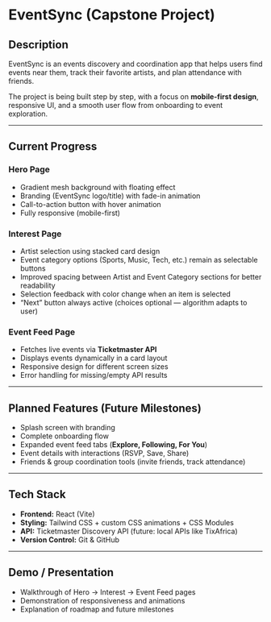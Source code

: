 # EventSync (Capstone Project)

## Description
EventSync is an events discovery and coordination app that helps users find events near them, track their favorite artists, and plan attendance with friends.  

The project is being built step by step, with a focus on **mobile-first design**, responsive UI, and a smooth user flow from onboarding to event exploration.

---

## Current Progress

### Hero Page
- Gradient mesh background with floating effect  
- Branding (EventSync logo/title) with fade-in animation  
- Call-to-action button with hover animation  
- Fully responsive (mobile-first)  

### Interest Page
- Artist selection using stacked card design  
- Event category options (Sports, Music, Tech, etc.) remain as selectable buttons  
- Improved spacing between Artist and Event Category sections for better readability  
- Selection feedback with color change when an item is selected  
- “Next” button always active (choices optional — algorithm adapts to user)  

### Event Feed Page
- Fetches live events via **Ticketmaster API**  
- Displays events dynamically in a card layout  
- Responsive design for different screen sizes  
- Error handling for missing/empty API results  

---

## Planned Features (Future Milestones)
- Splash screen with branding  
- Complete onboarding flow  
- Expanded event feed tabs (**Explore, Following, For You**)  
- Event details with interactions (RSVP, Save, Share)  
- Friends & group coordination tools (invite friends, track attendance)  

---

## Tech Stack
- **Frontend:** React (Vite)  
- **Styling:** Tailwind CSS + custom CSS animations + CSS Modules  
- **API:** Ticketmaster Discovery API (future: local APIs like TixAfrica)  
- **Version Control:** Git & GitHub  

---

## Demo / Presentation
- Walkthrough of Hero → Interest → Event Feed pages  
- Demonstration of responsiveness and animations  
- Explanation of roadmap and future milestones  
